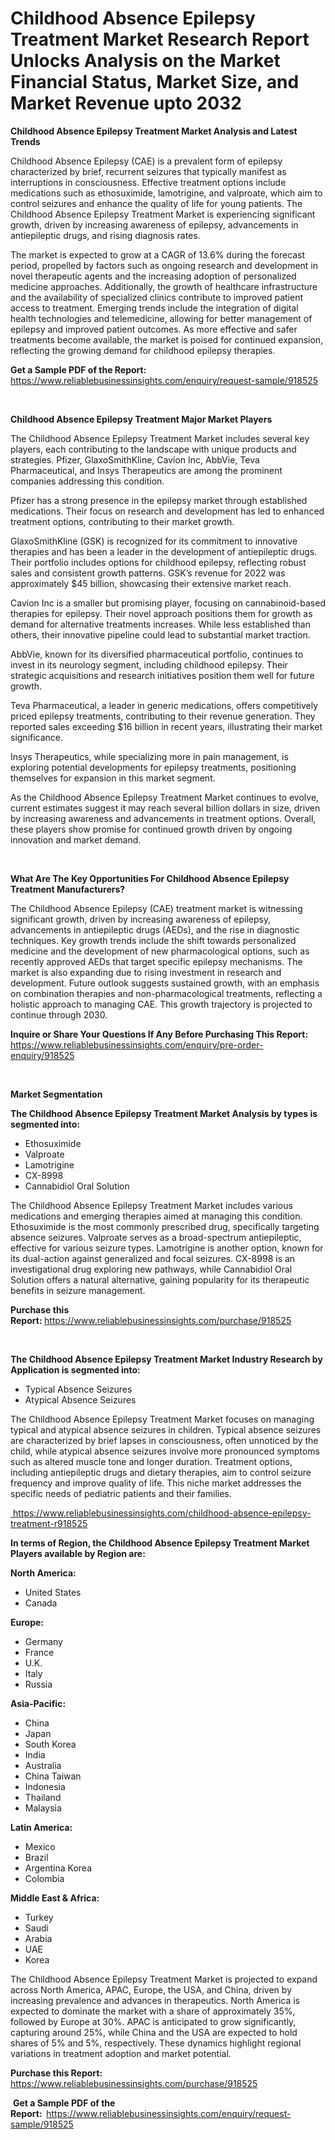 <p><h1>Childhood Absence Epilepsy Treatment Market Research Report Unlocks Analysis on the Market Financial Status, Market Size, and Market Revenue upto 2032</h1></p><p><strong>Childhood Absence Epilepsy Treatment Market Analysis and Latest Trends</strong></p>
<p><p>Childhood Absence Epilepsy (CAE) is a prevalent form of epilepsy characterized by brief, recurrent seizures that typically manifest as interruptions in consciousness. Effective treatment options include medications such as ethosuximide, lamotrigine, and valproate, which aim to control seizures and enhance the quality of life for young patients. The Childhood Absence Epilepsy Treatment Market is experiencing significant growth, driven by increasing awareness of epilepsy, advancements in antiepileptic drugs, and rising diagnosis rates.</p><p>The market is expected to grow at a CAGR of 13.6% during the forecast period, propelled by factors such as ongoing research and development in novel therapeutic agents and the increasing adoption of personalized medicine approaches. Additionally, the growth of healthcare infrastructure and the availability of specialized clinics contribute to improved patient access to treatment. Emerging trends include the integration of digital health technologies and telemedicine, allowing for better management of epilepsy and improved patient outcomes. As more effective and safer treatments become available, the market is poised for continued expansion, reflecting the growing demand for childhood epilepsy therapies.</p></p>
<p><strong>Get a Sample PDF of the Report:&nbsp;</strong> <a href="https://www.reliablebusinessinsights.com/enquiry/request-sample/918525?utm_campaign=2721&utm_medium=2&utm_source=Github&utm_content=ia&utm_term=17042025&utm_id=childhood-absence-epilepsy-treatment">https://www.reliablebusinessinsights.com/enquiry/request-sample/918525</a></p>
<p>&nbsp;</p>
<p><strong>Childhood Absence Epilepsy Treatment Major Market Players</strong></p>
<p><p>The Childhood Absence Epilepsy Treatment Market includes several key players, each contributing to the landscape with unique products and strategies. Pfizer, GlaxoSmithKline, Cavion Inc, AbbVie, Teva Pharmaceutical, and Insys Therapeutics are among the prominent companies addressing this condition.</p><p>Pfizer has a strong presence in the epilepsy market through established medications. Their focus on research and development has led to enhanced treatment options, contributing to their market growth.</p><p>GlaxoSmithKline (GSK) is recognized for its commitment to innovative therapies and has been a leader in the development of antiepileptic drugs. Their portfolio includes options for childhood epilepsy, reflecting robust sales and consistent growth patterns. GSK’s revenue for 2022 was approximately $45 billion, showcasing their extensive market reach.</p><p>Cavion Inc is a smaller but promising player, focusing on cannabinoid-based therapies for epilepsy. Their novel approach positions them for growth as demand for alternative treatments increases. While less established than others, their innovative pipeline could lead to substantial market traction.</p><p>AbbVie, known for its diversified pharmaceutical portfolio, continues to invest in its neurology segment, including childhood epilepsy. Their strategic acquisitions and research initiatives position them well for future growth.</p><p>Teva Pharmaceutical, a leader in generic medications, offers competitively priced epilepsy treatments, contributing to their revenue generation. They reported sales exceeding $16 billion in recent years, illustrating their market significance.</p><p>Insys Therapeutics, while specializing more in pain management, is exploring potential developments for epilepsy treatments, positioning themselves for expansion in this market segment.</p><p>As the Childhood Absence Epilepsy Treatment Market continues to evolve, current estimates suggest it may reach several billion dollars in size, driven by increasing awareness and advancements in treatment options. Overall, these players show promise for continued growth driven by ongoing innovation and market demand.</p></p>
<p>&nbsp;</p>
<p><strong>What Are The Key Opportunities For Childhood Absence Epilepsy Treatment Manufacturers?</strong></p>
<p><p>The Childhood Absence Epilepsy (CAE) treatment market is witnessing significant growth, driven by increasing awareness of epilepsy, advancements in antiepileptic drugs (AEDs), and the rise in diagnostic techniques. Key growth trends include the shift towards personalized medicine and the development of new pharmacological options, such as recently approved AEDs that target specific epilepsy mechanisms. The market is also expanding due to rising investment in research and development. Future outlook suggests sustained growth, with an emphasis on combination therapies and non-pharmacological treatments, reflecting a holistic approach to managing CAE. This growth trajectory is projected to continue through 2030.</p></p>
<p><strong>Inquire or Share Your Questions If Any Before Purchasing This Report:</strong> <a href="https://www.reliablebusinessinsights.com/enquiry/pre-order-enquiry/918525?utm_campaign=2721&utm_medium=2&utm_source=Github&utm_content=ia&utm_term=17042025&utm_id=childhood-absence-epilepsy-treatment">https://www.reliablebusinessinsights.com/enquiry/pre-order-enquiry/918525</a></p>
<p>&nbsp;</p>
<p><strong>Market Segmentation</strong></p>
<p><strong>The Childhood Absence Epilepsy Treatment Market Analysis by types is segmented into:</strong></p>
<p><ul><li>Ethosuximide</li><li>Valproate</li><li>Lamotrigine</li><li>CX-8998</li><li>Cannabidiol Oral Solution</li></ul></p>
<p><p>The Childhood Absence Epilepsy Treatment Market includes various medications and emerging therapies aimed at managing this condition. Ethosuximide is the most commonly prescribed drug, specifically targeting absence seizures. Valproate serves as a broad-spectrum antiepileptic, effective for various seizure types. Lamotrigine is another option, known for its dual-action against generalized and focal seizures. CX-8998 is an investigational drug exploring new pathways, while Cannabidiol Oral Solution offers a natural alternative, gaining popularity for its therapeutic benefits in seizure management.</p></p>
<p><strong>Purchase this Report:&nbsp;</strong><a href="https://www.reliablebusinessinsights.com/purchase/918525?utm_campaign=2721&utm_medium=2&utm_source=Github&utm_content=ia&utm_term=17042025&utm_id=childhood-absence-epilepsy-treatment">https://www.reliablebusinessinsights.com/purchase/918525</a></p>
<p>&nbsp;</p>
<p><strong>The Childhood Absence Epilepsy Treatment Market Industry Research by Application is segmented into:</strong></p>
<p><ul><li>Typical Absence Seizures</li><li>Atypical Absence Seizures</li></ul></p>
<p><p>The Childhood Absence Epilepsy Treatment Market focuses on managing typical and atypical absence seizures in children. Typical absence seizures are characterized by brief lapses in consciousness, often unnoticed by the child, while atypical absence seizures involve more pronounced symptoms such as altered muscle tone and longer duration. Treatment options, including antiepileptic drugs and dietary therapies, aim to control seizure frequency and improve quality of life. This niche market addresses the specific needs of pediatric patients and their families.</p></p>
<p><a href="https://www.reliablebusinessinsights.com/childhood-absence-epilepsy-treatment-r918525?utm_campaign=2721&utm_medium=2&utm_source=Github&utm_content=ia&utm_term=17042025&utm_id=childhood-absence-epilepsy-treatment">&nbsp;https://www.reliablebusinessinsights.com/childhood-absence-epilepsy-treatment-r918525</a></p>
<p><strong>In terms of Region, the Childhood Absence Epilepsy Treatment Market Players available by Region are:</strong></p>
<p>
    <p> <strong> North America: </strong>
        <ul>
            <li>United States</li>
            <li>Canada</li>
        </ul>
        </p> 
    <p> <strong> Europe: </strong>
        <ul>
            <li>Germany</li>
            <li>France</li>
            <li>U.K.</li>
            <li>Italy</li>
            <li>Russia</li>
        </ul>
        </p> 
    <p> <strong> Asia-Pacific: </strong>
        <ul>
            <li>China</li>
            <li>Japan</li>
            <li>South Korea</li>
            <li>India</li>
            <li>Australia</li>
            <li>China Taiwan</li>
            <li>Indonesia</li>
            <li>Thailand</li>
            <li>Malaysia</li>
        </ul>
        </p> 
    <p> <strong> Latin America: </strong>
        <ul>
            <li>Mexico</li>
            <li>Brazil</li>
            <li>Argentina Korea</li>
            <li>Colombia</li>
        </ul>
        </p> 
    <p> <strong> Middle East & Africa: </strong>
        <ul>
            <li>Turkey</li>
            <li>Saudi</li>
            <li>Arabia</li>
            <li>UAE</li>
            <li>Korea</li>
        </ul>
    </p>
    </p>
<p><p>The Childhood Absence Epilepsy Treatment Market is projected to expand across North America, APAC, Europe, the USA, and China, driven by increasing prevalence and advances in therapeutics. North America is expected to dominate the market with a share of approximately 35%, followed by Europe at 30%. APAC is anticipated to grow significantly, capturing around 25%, while China and the USA are expected to hold shares of 5% and 5%, respectively. These dynamics highlight regional variations in treatment adoption and market potential.</p></p>
<p><strong>Purchase this Report: </strong><a href="https://www.reliablebusinessinsights.com/purchase/918525?utm_campaign=2721&utm_medium=2&utm_source=Github&utm_content=ia&utm_term=17042025&utm_id=childhood-absence-epilepsy-treatment">https://www.reliablebusinessinsights.com/purchase/918525</a></p>
<p>&nbsp;<strong>Get a Sample PDF of the Report:&nbsp;&nbsp;</strong><a href="https://www.reliablebusinessinsights.com/enquiry/request-sample/918525?utm_campaign=2721&utm_medium=2&utm_source=Github&utm_content=ia&utm_term=17042025&utm_id=childhood-absence-epilepsy-treatment">https://www.reliablebusinessinsights.com/enquiry/request-sample/918525</a></p>
<p><strong></strong></p>
<p><p></p><p></p><p></p></p>